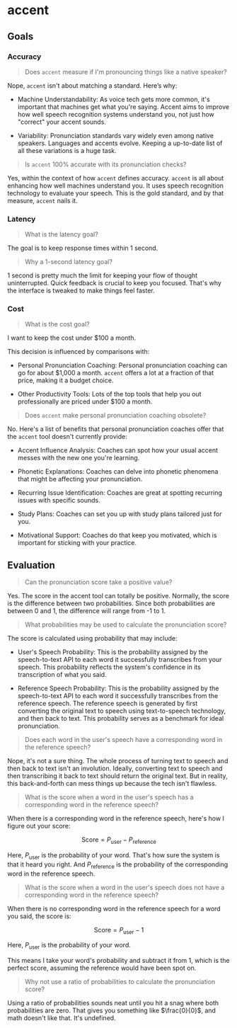 # accent

## Goals

### Accuracy

> Does `accent` measure if I'm pronouncing things like a native speaker?

Nope, `accent` isn't about matching a standard. Here’s why:

- Machine Understandability: As voice tech gets more common, it's important that machines get what you're saying. Accent aims to improve how well speech recognition systems understand you, not just how "correct" your accent sounds.

- Variability: Pronunciation standards vary widely even among native speakers. Languages and accents evolve. Keeping a up-to-date list of all these variations is a huge task.

> Is `accent` 100% accurate with its pronunciation checks?

Yes, within the context of how `accent` defines accuracy. `accent` is all about enhancing how well machines understand you. It uses speech recognition technology to evaluate your speech. This is the gold standard, and by that measure, `accent` nails it.

### Latency

> What is the latency goal?

The goal is to keep response times within 1 second.

> Why a 1-second latency goal?

1 second is pretty much the limit for keeping your flow of thought uninterrupted. Quick feedback is crucial to keep you focused. That's why the interface is tweaked to make things feel faster.

### Cost

> What is the cost goal?

I want to keep the cost under $100 a month.

This decision is influenced by comparisons with:

- Personal Pronunciation Coaching: Personal pronunciation coaching can go for about $1,000 a month. `accent` offers a lot at a fraction of that price, making it a budget choice.

- Other Productivity Tools: Lots of the top tools that help you out professionally are priced under $100 a month.

> Does `accent` make personal pronunciation coaching obsolete?

No. Here's a list of benefits that personal pronunciation coaches offer that the `accent` tool doesn't currently provide:

- Accent Influence Analysis: Coaches can spot how your usual accent messes with the new one you're learning.

- Phonetic Explanations: Coaches can delve into phonetic phenomena that might be affecting your pronunciation.

- Recurring Issue Identification: Coaches are great at spotting recurring issues with specific sounds.

- Study Plans: Coaches can set you up with study plans tailored just for you.

- Motivational Support: Coaches do that keep you motivated, which is important for sticking with your practice.

## Evaluation

> Can the pronunciation score take a positive value?

Yes. The score in the accent tool can totally be positive. Normally, the score is the difference between two probabilities. Since both probabilities are between 0 and 1, the difference will range from -1 to 1.

> What probabilities may be used to calculate the pronunciation score?

The score is calculated using probability that may include:

- User's Speech Probability: This is the probability assigned by the speech-to-text API to each word it successfully transcribes from your speech. This probability reflects the system's confidence in its transcription of what you said.

- Reference Speech Probability: This is the probability assigned by the speech-to-text API to each word it successfully transcribes from the reference speech. The reference speech is generated by first converting the original text to speech using text-to-speech technology, and then back to text. This probability serves as a benchmark for ideal pronunciation.

> Does each word in the user's speech have a corresponding word in the reference speech?

Nope, it's not a sure thing. The whole process of turning text to speech and then back to text isn't an involution. Ideally, converting text to speech and then transcribing it back to text should return the original text. But in reality, this back-and-forth can mess things up because the tech isn't flawless.

> What is the score when a word in the user's speech has a corresponding word in the reference speech?

When there is a corresponding word in the reference speech, here's how I figure out your score:

$$\text{Score} = P_{\text{user}} - P_{\text{reference}}$$

Here, $P_{\text{user}}$ is the probability of your word. That's how sure the system is that it heard you right. And $P_{\text{reference}}$ is the probability of the corresponding word in the reference speech.

> What is the score when a word in the user's speech does not have a corresponding word in the reference speech?

When there is no corresponding word in the reference speech for a word you said, the score is:

$$\text{Score} = P_{\text{user}} - 1$$

Here, $P_{\text{user}}$ is the probability of your word.

This means I take your word's probability and subtract it from 1, which is the perfect score, assuming the reference would have been spot on.

> Why not use a ratio of probabilities to calculate the pronunciation score?

Using a ratio of probabilities sounds neat until you hit a snag where both probabilities are zero. That gives you something like $\frac{0}{0}$, and math doesn't like that. It's undefined.

